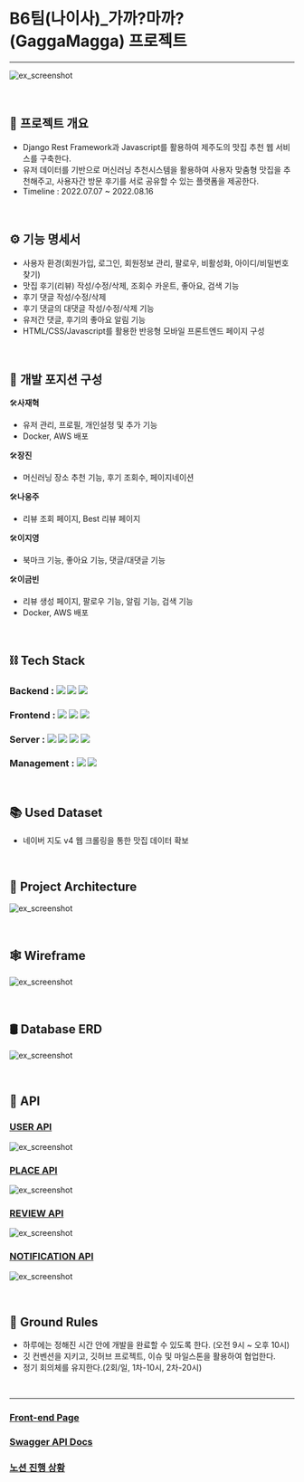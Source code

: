 # B6팀(나이사)_가까?마까?(GaggaMagga) 프로젝트
<hr>

![ex_screenshot](./img/main.png)

<br>

## ****📌 프로젝트 개요****

  - Django Rest Framework과 Javascript를 활용하여 제주도의 맛집 추천 웹 서비스를 구축한다.
  - 유저 데이터를 기반으로 머신러닝 추천시스템을 활용하여 사용자 맞춤형 맛집을 추천해주고,
    사용자간 방문 후기를 서로 공유할 수 있는 플랫폼을 제공한다.
  - Timeline : 2022.07.07 ~ 2022.08.16
<br>

## ⚙ ****기능 명세서****

  - 사용자 환경(회원가입, 로그인, 회원정보 관리, 팔로우, 비활성화, 아이디/비밀번호 찾기)
  - 맛집 후기(리뷰) 작성/수정/삭제, 조회수 카운트, 좋아요, 검색 기능  
  - 후기 댓글 작성/수정/삭제
  - 후기 댓글의 대댓글 작성/수정/삭제 기능
  - 유저간 댓글, 후기의 좋아요 알림 기능
  - HTML/CSS/Javascript를 활용한 반응형 모바일 프론트엔드 페이지 구성

<br>

## 🔨 ****개발 포지션 구성****

  🛠**사재혁**
  - 유저 관리, 프로필, 개인설정 및 추가 기능
  - Docker, AWS 배포

  🛠**장진**
  - 머신러닝 장소 추천 기능, 후기 조회수, 페이지네이션

  🛠**나웅주**
  - 리뷰 조회 페이지, Best 리뷰 페이지 

  🛠**이지영**
  - 북마크 기능, 좋아요 기능, 댓글/대댓글 기능 

  🛠**이금빈**
  - 리뷰 생성 페이지, 팔로우 기능, 알림 기능, 검색 기능
  - Docker, AWS 배포

<br>

## ****⛓ Tech Stack****  

### Backend : <img src="https://img.shields.io/badge/python-3776AB?style=for-the-badge&logo=python&logoColor=white"> <img src="https://img.shields.io/badge/django-092E20?style=for-the-badge&logo=django&logoColor=white"> <img src="https://img.shields.io/badge/django rest framework-092E20?style=for-the-badge&logo=django&logoColor=white">
### Frontend : <img src="https://img.shields.io/badge/html5-E34F26?style=for-the-badge&logo=html5&logoColor=white"> <img src="https://img.shields.io/badge/css-1572B6?style=for-the-badge&logo=css3&logoColor=white"> <img src="https://img.shields.io/badge/javascript-F7DF1E?style=for-the-badge&logo=javascript&logoColor=black"> 
### Server : <img src="https://img.shields.io/badge/AMAZON EC2-FFE900?style=for-the-badge&logo=amazon&logoColor=black"> <img src="https://img.shields.io/badge/DOCKER-3D97FF?style=for-the-badge&logo=docker&logoColor=white"> <img src="https://img.shields.io/badge/GUNICORN-2BB530?style=for-the-badge&logo=gunicorn&logoColor=white"> <img src="https://img.shields.io/badge/NGINX-2F9624?style=for-the-badge&logo=nginx&logoColor=white">
### Management : <img src="https://img.shields.io/badge/github-181717?style=for-the-badge&logo=github&logoColor=white"> <img src="https://img.shields.io/badge/git-F05032?style=for-the-badge&logo=git&logoColor=white">

<br>

## 📚 ****Used Dataset****
  - 네이버 지도 v4 웹 크롤링을 통한 맛집 데이터 확보

<br>

## 🧱 ****Project Architecture****

![ex_screenshot](./img/architecture.png)

<br>

## 🕸 ****Wireframe****
![ex_screenshot](./img/wireframe.png)

<br>

## 🛢 ****Database ERD****
![ex_screenshot](./img/erd.png)

<br>

## 🎯 ****API****
### [USER API](https://www.notion.so/ea5288cd6b724843aba84b78b367cf2a)

![ex_screenshot](./img/user_api.png)

### [PLACE API](https://www.notion.so/77cdb6c85d724d59a46e38b6d4f307ee)

![ex_screenshot](./img/place_api.png)

### [REVIEW API](https://www.notion.so/6699ab1af4524a04ac4d44bad3294938)

![ex_screenshot](./img/review_api.png)

### [NOTIFICATION API](https://www.notion.so/783dbdb9d49d413ea8167fa98b5dc4ea)

![ex_screenshot](./img/notification_api.png)

<br>



## 🙏 ****Ground Rules****

- 하루에는 정해진 시간 안에 개발을 완료할 수 있도록 한다. (오전 9시 ~ 오후 10시)
- 깃 컨벤션을 지키고, 깃허브 프로젝트, 이슈 및 마일스톤을 활용하여 협업한다.
- 정기 회의체를 유지한다.(2회/일, 1차-10시, 2차-20시)

<br>

<hr>

### [Front-end Page](https://github.com/1TEAM12/GaGgaMaGga_FE)
### [Swagger API Docs](http://3.36.51.98/)
### [노션 진행 상황](https://www.notion.so/11-30-12-29-482dc47b71d44e968cf32283bb422238)
